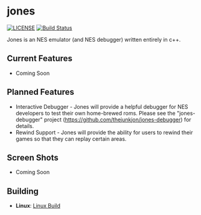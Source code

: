 # jones

[![LICENSE](https://img.shields.io/badge/license-MIT-blue.svg)](LICENSE)
[![Build Status](https://dev.azure.com/thejunkjon/Jones/_apis/build/status/thejunkjon.jones?branchName=master)](https://dev.azure.com/thejunkjon/Jones/_build/latest?definitionId=1&branchName=master)

Jones is an NES emulator (and NES debugger) written entirely in c++.

## Current Features

* Coming Soon

## Planned Features

* Interactive Debugger - Jones will provide a helpful debugger for NES developers to test their own home-brewed roms.  Please see the "jones-debugger" project (https://github.com/thejunkjon/jones-debugger) for details.
* Rewind Support - Jones will provide the ability for users to rewind their games so that they can replay certain areas.

## Screen Shots

* Coming Soon

## Building

* __Linux__: [Linux Build](https://github.com/thejunkjon/jones/wiki/Build-For-Linux)
